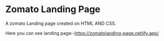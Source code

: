 # Zomato Landing Page

A zomato Landing page created on HTML AND CSS.

Here you can see landing page:-https://zomatolanding-page.netlify.app/
